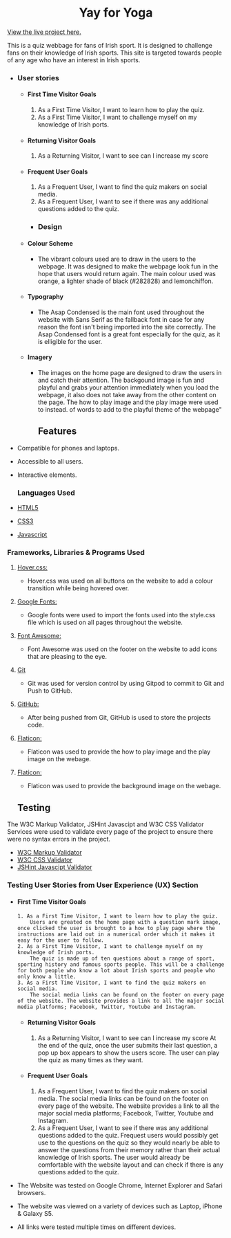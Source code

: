 <h1 align="center">Yay for Yoga</h1>

[View the live project here.](https://8000-copper-roundworm-4ej2xf9m.ws-eu16.gitpod.io/index.html)

<p>This is a quiz webbage for fans of Irish sport. It is designed to challenge fans on their knowledge of Irish sports. This site is targeted towards people of any age who have an interest in Irish sports.</p>

-   ### User stories

    -   #### First Time Visitor Goals
        1. As a First Time Visitor, I want to learn how to play the quiz.
        2. As a First Time Visitor, I want to challenge myself on my knowledge of Irish ports.

    -   #### Returning Visitor Goals

        1. As a Returning Visitor, I want to see can I increase my score

    -   #### Frequent User Goals
        1. As a Frequent User, I want to find the quiz makers on social media.
        2. As a Frequent User, I want to see if there was any additional questions added to the quiz.

        -   ### Design
    -   #### Colour Scheme
        -   The vibrant colours used are to draw in the users to the webpage. It was designed to make the webpage look fun in the hope that users would return again. The main colour used was orange, a lighter shade of black (#282828) and lemonchiffon. 
    -   #### Typography
        -   The Asap Condensed is the main font used throughout the website with Sans Serif as the fallback font in case for any reason the font isn't being imported into the site correctly. The Asap Condensed font is a great font especially for the quiz, as it is elligible for the user.
    -   #### Imagery
        -   The images on the home page are designed to draw the users in and catch their attention. The backgound image is fun and playful and grabs your attention immediately when you load the webpage, it also does not take away from the other content on the page. The how to play image and the play image were used to instead. of words to add to the playful theme of the webpage"

            ## Features

-   Compatible for phones and laptops.

-   Accessible to all users.

-   Interactive elements.

    ### Languages Used
-   [HTML5](https://en.wikipedia.org/wiki/HTML5)
-   [CSS3](https://en.wikipedia.org/wiki/Cascading_Style_Sheets)
-   [Javascript](https://en.wikipedia.org/wiki/JavaScript)

### Frameworks, Libraries & Programs Used

1. [Hover.css:](https://ianlunn.github.io/Hover/)
    - Hover.css was used on all buttons on the website to add a colour transition while being hovered over.
1. [Google Fonts:](https://fonts.google.com/)
    - Google fonts were used to import the fonts used into the style.css file which is used on all pages throughout the website.
1. [Font Awesome:](https://fontawesome.com/)
    - Font Awesome was used on the footer on the website to add icons that are pleasing to the eye.
1. [Git](https://git-scm.com/)
    - Git was used for version control by using Gitpod to commit to Git and Push to GitHub.
1. [GitHub:](https://github.com/)
    - After being pushed from Git, GitHub is used to store the projects code.
1. [Flaticon:](https://www.flaticon.com/)
    - Flaticon was used to provide the how to play image and the play image on the webage.
2. [Flaticon:](https://www.flaticon.com/)
    - Flaticon was used to provide the background image on the webage.

    ## Testing

The W3C Markup Validator, JSHint Javascipt and W3C CSS Validator Services were used to validate every page of the project to ensure there were no syntax errors in the project.

-   [W3C Markup Validator](https://validator.w3.org/)
-   [W3C CSS Validator](https://jigsaw.w3.org/css-validator/#validate_by_input) 
-   [JSHint Javascipt Validator](https://jshint.com/)

### Testing User Stories from User Experience (UX) Section

-   #### First Time Visitor Goals
        1. As a First Time Visitor, I want to learn how to play the quiz.
            Users are greated on the home page with a question mark image, once clicked the user is brought to a how to play page where the instructions are laid out in a numerical order which it makes it easy for the user to follow.
        2. As a First Time Visitor, I want to challenge myself on my knowledge of Irish ports.
            The quiz is made up of ten questions about a range of sport, sporting history and famous sports people. This will be a challenge for both people who know a lot about Irish sports and people who only know a little.
        3. As a First Time Visitor, I want to find the quiz makers on social media.
            The social media links can be found on the footer on every page of the website. The website provides a link to all the major social media platforms; Facebook, Twitter, Youtube and Instagram.

    -   #### Returning Visitor Goals

        1. As a Returning Visitor, I want to see can I increase my score
            At the end of the quiz, once the user submits their last question, a pop up box appears to show the users score. The user can play the quiz as many times as they want.


    -   #### Frequent User Goals
        1. As a Frequent User, I want to find the quiz makers on social media.
            The social media links can be found on the footer on every page of the website. The website provides a link to all the major social media platforms; Facebook, Twitter, Youtube and Instagram.
        2. As a Frequent User, I want to see if there was any additional questions added to the quiz.
            Frequest users would possibly get use to the questions on the quiz so they would nearly be able to answer the questions from their memory rather than their actual knowledge of Irish sports. The user would already be comfortable with the website layout and can check if there is any questions added to the quiz.

-   The Website was tested on Google Chrome, Internet Explorer and Safari browsers.
-   The website was viewed on a variety of devices such as Laptop, iPhone & Galaxy S5.
-   All links were tested multiple times on different devices.








